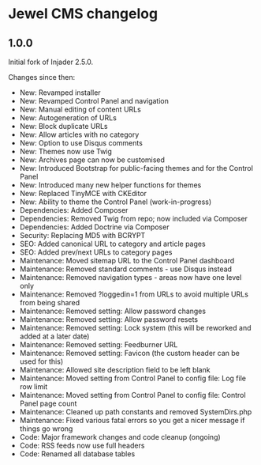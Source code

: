 # Jewel CMS changelog

## 1.0.0

Initial fork of Injader 2.5.0.

Changes since then:

* New: Revamped installer
* New: Revamped Control Panel and navigation
* New: Manual editing of content URLs
* New: Autogeneration of URLs
* New: Block duplicate URLs
* New: Allow articles with no category
* New: Option to use Disqus comments
* New: Themes now use Twig
* New: Archives page can now be customised
* New: Introduced Bootstrap for public-facing themes and for the Control Panel
* New: Introduced many new helper functions for themes
* New: Replaced TinyMCE with CKEditor
* New: Ability to theme the Control Panel (work-in-progress)
* Dependencies: Added Composer
* Dependencies: Removed Twig from repo; now included via Composer
* Dependencies: Added Doctrine via Composer
* Security: Replacing MD5 with BCRYPT
* SEO: Added canonical URL to category and article pages
* SEO: Added prev/next URLs to category pages
* Maintenance: Moved sitemap URL to the Control Panel dashboard
* Maintenance: Removed standard comments - use Disqus instead
* Maintenance: Removed navigation types - areas now have one level only
* Maintenance: Removed ?loggedin=1 from URLs to avoid multiple URLs from being shared
* Maintenance: Removed setting: Allow password changes
* Maintenance: Removed setting: Allow password resets
* Maintenance: Removed setting: Lock system (this will be reworked and added at a later date)
* Maintenance: Removed setting: Feedburner URL
* Maintenance: Removed setting: Favicon (the custom header can be used for this)
* Maintenance: Allowed site description field to be left blank
* Maintenance: Moved setting from Control Panel to config file: Log file row limit
* Maintenance: Moved setting from Control Panel to config file: Control Panel page count
* Maintenance: Cleaned up path constants and removed SystemDirs.php
* Maintenance: Fixed various fatal errors so you get a nicer message if things go wrong
* Code: Major framework changes and code cleanup (ongoing)
* Code: RSS feeds now use full headers
* Code: Renamed all database tables
